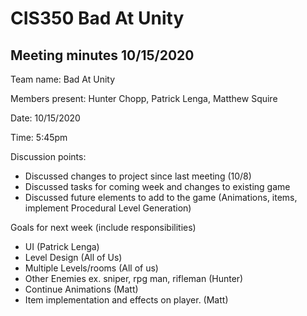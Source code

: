 # CIS350 Bad At Unity
## Meeting minutes 10/15/2020

Team name: Bad At Unity

Members present: Hunter Chopp, Patrick Lenga, Matthew Squire

Date: 10/15/2020

Time: 5:45pm

Discussion points: 

* Discussed changes to project since last meeting (10/8)
* Discussed tasks for coming week and changes to existing game
* Discussed future elements to add to the game (Animations, items, implement Procedural Level Generation)

Goals for next week (include responsibilities)

* UI (Patrick Lenga)
* Level Design (All of Us)
* Multiple Levels/rooms (All of us)
* Other Enemies ex. sniper, rpg man, rifleman (Hunter)
* Continue Animations (Matt)
* Item implementation and effects on player. (Matt)

